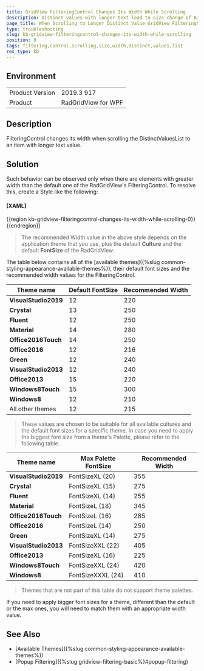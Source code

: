 ```yaml
---
title: GridView FilteringControl Changes Its Width While Scrolling
description: Distinct values with longer text lead to size change of RadGridView's FilteringControl
page_title: When Scrolling to Longer Distinct Value GridView FilteringControl Increases Its Width
type: troubleshooting
slug: kb-gridview-filteringcontrol-changes-its-width-while-scrolling
position: 0
tags: filtering,control,scrolling,size,width,distinct,values,list
res_type: kb
---
```


## Environment
<table>
    <tbody>
	    <tr>
	    	<td>Product Version</td>
	    	<td>2019.3 917</td>
	    </tr>
	    <tr>
	    	<td>Product</td>
	    	<td>RadGridView for WPF</td>
	    </tr>
    </tbody>
</table>

## Description

FilteringControl changes its width when scrolling the DistinctValuesList to an item with longer text value.

## Solution

Such behavior can be observed only when there are elements with greater width than the default one of the RadGridView's FilteringControl. To resolve this, create a Style like the following:

#### __[XAML]__
{{region kb-gridview-filteringcontrol-changes-its-width-while-scrolling-0}}	
	<Style TargetType="telerik:FilteringControl"> <!--Add BasedOn="{StaticResource FilteringControlStyle}" when using the NoXaml assemblies-->
		<Setter Property="MinWidth" Value="0"/>
		<Setter Property="Width" Value="500"/>
	</Style>
{{endregion}}

> The recommended Width value in the above style depends on the application theme that you use, plus the default **Culture** and the default **FontSize** of the RadGridView.

The table below contains all of the [available themes]({%slug common-styling-appearance-available-themes%}), their default font sizes and the recommended width values for the FilteringControl.

|Theme name|Default FontSize|Recommended Width|
|----------|-----------|---|
|**VisualStudio2019**|12|220|
|**Crystal**|13|250|
|**Fluent**|12|250|
|**Material**|14|280|
|**Office2016Touch**|14|250|
|**Office2016**|12|216|
|**Green**|12|240|
|**VisualStudio2013**|12|240|
|**Office2013**|15|220|
|**Windows8Touch**|15|300|
|**Windows8**|12|210|
|All other themes|12|215|

> These values are chosen to be suitable for all available cultures and the default font sizes for a specific theme. In case you need to apply the biggest font size from a theme's Palette, please refer to the following table.

|Theme name|Max Palette FontSize|Recommended Width|
|----------|-----------|---|
|**VisualStudio2019**|FontSizeXL (20)|355|
|**Crystal**|FontSizeXL (15)|275|
|**Fluent**|FontSizeXL (14)|255|
|**Material**|FontSizeL (18)|345|
|**Office2016Touch**|FontSizeL (16)|285|
|**Office2016**|FontSizeL (14)|250|
|**Green**|FontSizeXL (14)|275|
|**VisualStudio2013**|FontSizeXXL (22)|405|
|**Office2013**|FontSizeXL (16)|225|
|**Windows8Touch**|FontSizeXXL (24)|420|
|**Windows8**|FontSizeXXXL (24)|410|

>Themes that are not part of this table do not support theme palettes.

If you need  to apply bigger font sizes for a theme, different than the default or the max ones, you will need to match them with an appropriate width value.

## See Also
* [Available Themes]({%slug common-styling-appearance-available-themes%})
* [Popup Filtering]({%slug gridview-filtering-basic%}#popup-filtering)

